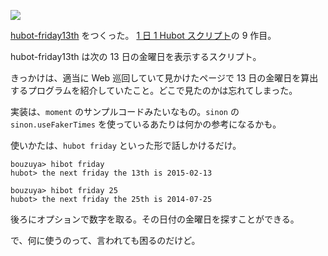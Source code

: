 ![](http://img.bouzuya.net/2014-07-22.png)

[hubot-friday13th][gh:bouzuya/hubot-friday13th] をつくった。 [1 日 1 Hubot スクリプト][hubot-script-per-day]の 9 作目。

hubot-friday13th は次の 13 日の金曜日を表示するスクリプト。

きっかけは、適当に Web 巡回していて見かけたページで 13 日の金曜日を算出するプログラムを紹介していたこと。どこで見たのかは忘れてしまった。

実装は、`moment` のサンプルコードみたいなもの。`sinon` の `sinon.useFakerTimes` を使っているあたりは何かの参考になるかも。

使いかたは、`hubot friday` といった形で話しかけるだけ。

    bouzuya> hibot friday
    hubot> the next friday the 13th is 2015-02-13

    bouzuya> hibot friday 25
    hubot> the next friday the 25th is 2014-07-25

後ろにオプションで数字を取る。その日付の金曜日を探すことができる。

で、何に使うのって、言われても困るのだけど。

[gh:bouzuya/hubot-friday13th]: https://github.com/bouzuya/hubot-friday13th
[hubot-script-per-day]: http://blog.bouzuya.net/posts?tags=hubot-script-per-day
